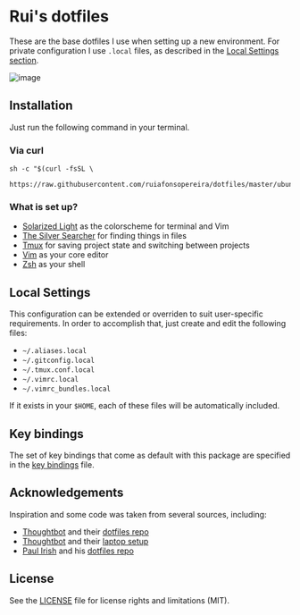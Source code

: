# Rui's dotfiles

These are the base dotfiles I use when setting up a new environment. For private
configuration I use `.local` files, as described in the [Local Settings
section](https://github.com/ruiafonsopereira/dotfiles#local-settings).

![image](https://cloud.githubusercontent.com/assets/3859158/11144772/2fabb750-89f7-11e5-9f25-7813f3af4b64.png)

## Installation

Just run the following command in your terminal.

### Via curl

```shell
sh -c "$(curl -fsSL \
  https://raw.githubusercontent.com/ruiafonsopereira/dotfiles/master/ubuntu.sh)"
```
### What is set up?
* [Solarized Light](http://ethanschoonover.com/solarized) as the colorscheme for
  terminal and Vim
* [The Silver Searcher](https://github.com/ggreer/the_silver_searcher) for
  finding things in files
* [Tmux](https://tmux.github.io/) for saving project state and switching between
  projects
* [Vim](http://www.vim.org/) as your core editor
* [Zsh](http://www.zsh.org/) as your shell

## Local Settings
This configuration can be extended or overriden to suit user-specific
requirements. In order to accomplish that, just create and edit the following
files:
* `~/.aliases.local`
* `~/.gitconfig.local`
* `~/.tmux.conf.local`
* `~/.vimrc.local`
* `~/.vimrc_bundles.local`

If it exists in your `$HOME`, each of these files will be automatically
included.

## Key bindings

The set of key bindings that come as default with this package are specified in
the [key
bindings](https://github.com/ruiafonsopereira/dotfiles/blob/master/key_bindings.md) file.

## Acknowledgements

Inspiration and some code was taken from several sources, including:
* [Thoughtbot](https://thoughtbot.com/) and their [dotfiles repo](https://github.com/thoughtbot/dotfiles)
* [Thoughtbot](https://thoughtbot.com/) and their [laptop setup](https://github.com/thoughtbot/laptop)
* [Paul Irish](http://www.paulirish.com/) and his [dotfiles repo](https://github.com/paulirish/dotfiles)

## License

See the
[LICENSE](https://github.com/ruiafonsopereira/dotfiles/blob/master/LICENSE.md) file for license rights and limitations (MIT).
